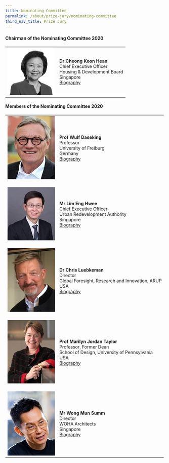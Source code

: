 ```yaml
---
title: Nominating Committee
permalink: /about/prize-jury/nominating-committee
third_nav_title: Prize Jury
---
```


#### **Chairman of the Nominating Committee 2020**

<table style="width: 100%;" border="0" cellpadding="10">
<tbody>
<tr>
<td style="width: 150px;"><img src="/images/jury/cheong-koon-hean.png" alt="Cheong Koon Hean" /></td>
<td><strong>Dr Cheong Koon Hean</strong><br />Chief Executive Officer<br />Housing & Development Board<br />Singapore<br><a href="/about/prize-jury/nominating-committee/cheong-koon-hean/">Biography</a></td>
</tr>
</tbody>
</table>

#### **Members of the Nominating Committee 2020**

<table style="width: 100%;" border="0" cellpadding="10">
<tbody>
<tr>
<td style="width: 150px;"><img src="/images/jury/wulf-daseking.jpg" alt="Wulf Daseking" /><br></td>
<td><strong>Prof Wulf Daseking</strong><br />Professor<br />University of Freiburg<br />Germany<br><a href="/about/prize-jury/nominating-committee/wulf-daseking/">Biography</a></td>
</tr>
<tr>
<td><br><img src="/images/jury/lim-eng-hwee.jpeg" alt="Lim Eng Hwee" /><br></td>
<td><br><strong>Mr Lim Eng Hwee</strong><br />Chief Executive Officer<br />Urban Redevelopment Authority<br />Singapore<br><a href="/about/prize-jury/nominating-committee/lim-eng-hwee/">Biography</a></td>
</tr>
<tr>
<td><br><img src="/images/jury/chris-luebkeman.jpg" alt="Chris Luebkeman" /><br></td>
<td><br><strong>Dr Chris Luebkeman</strong><br />Director<br />Global Foresight, Research and Innovation, ARUP<br />USA<br><a href="/about/prize-jury/nominating-committee/chris-luebkeman/">Biography</a></td>
</tr>
<tr>
<td><br><img src="/images/jury/marilyn-taylor.jpg" alt="Marilyn Taylor" /><br></td>
<td><br><strong>Prof Marilyn Jordan Taylor</strong><br />Professor, Former Dean<br />School of Design, University of Pennsylvania<br />USA<br><a href="/about/prize-jury/nominating-committee/marilyn-taylor/">Biography</a></td>
</tr>
<tr>
<td><br><img src="/images/jury/wong-mun-summ.jpg" alt="Wong Mun Summ" /><br></td>
<td><br><strong>Mr Wong Mun Summ</strong><br />Director<br />WOHA Architects<br />Singapore<br><a href="/about/prize-jury/nominating-committee/wong-mun-summ/">Biography</a></td>
</tr>
</tbody>
</table>
